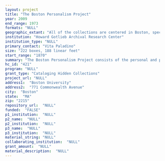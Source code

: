 ```yaml
--- 
layout: project 
title: "The Boston Personalism Project"
year: 2009
end_range: 1973
formats: "NULL"
geographic_extant: "All of the collections are centered in Boston, specifically at Boston University, because BU was the home of Boston Personalism."
institution: "Howard Gotlieb Archival Research Center"
institution_type: "NULL"
primary_contact: "Vita Paladino"
size: "222 boxes, 188 linear feet"
start_range: "1870"
summary: "The Boston Personalism Project consists of the personal and professional papers of Edgar S. Brightman, Allan Knight Chalmers and L. Harold DeWolf, all major contributors to the influential school of American philosophy and theology known as Boston Personalism (BP), the movement which was known as a major influence in the intellectual and philosophical development of Dr. Martin Luther King, Jr. These collections include the manuscripts, correspondence, audio recordings, photographs, scrapbooks, printed material, holograph notebooks, and other items of these three important figures of BP. Other materials in the Project include the collections of some of their fellow theologians and philosophers in the movement, and represent one hundred years and three generations of philosophical thought. Edgar S. Brightman was an influential theologian who reinterpreted Boston Personalism for the twentieth century. Allan Knight Chalmers, a crusading civil rights lawyer for the NAACP and mentor to Martin Luther King, Jr., was involved in the Scottsboro case. L. Harold DeWolf, a theologian, philosopher, and ethicist, served as Martin Luther King, Jr.’s dissertation advisor. The earliest material in the Project includes a cache of letters and notebooks of the founder of BP, Borden Parker Bowne, and a large collection of the letters and manuscripts of Bowne’s patron, BU President William F. Warren."
hc_id: "421"
program: "NULL"
grant_type: "Cataloging Hidden Collections"
project_url: "NULL"
address1:  "Boston University"
address2:  "771 Commonwealth Avenue"
city:  "Boston"
state:  "MA"
zip: "2215"
repository_url:  "NULL"
funded:  "FALSE"
p1_institution:  "NULL"
p2_name:  "NULL"
p2_institution:  "NULL"
p3_name:  "NULL"
p3_institution:  "NULL"
material_string: "NULL"
collaborating_institution:  "NULL"
grant_amount:  "NULL"
material_description:  "NULL"
---
```

